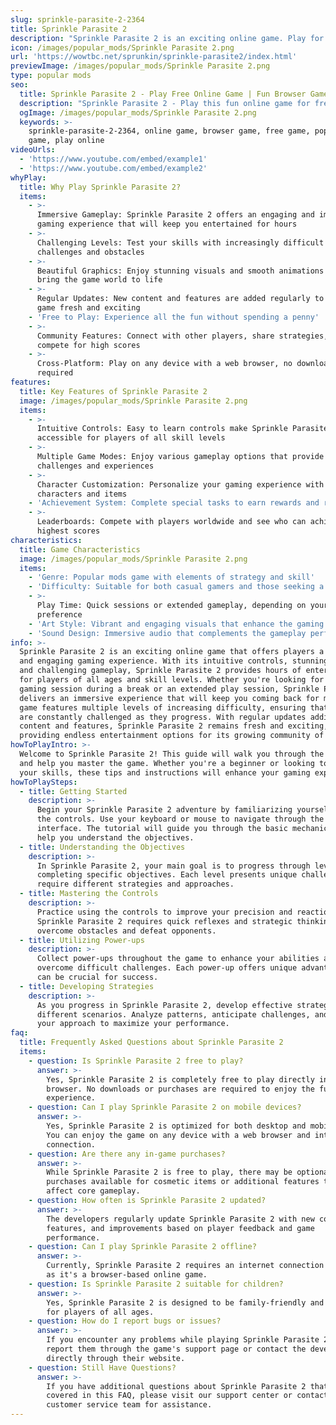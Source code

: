 ```yaml
---
slug: sprinkle-parasite-2-2364
title: Sprinkle Parasite 2
description: "Sprinkle Parasite 2 is an exciting online game. Play for free directly in your browser!"
icon: /images/popular_mods/Sprinkle Parasite 2.png
url: 'https://wowtbc.net/sprunkin/sprinkle-parasite2/index.html'
previewImage: /images/popular_mods/Sprinkle Parasite 2.png
type: popular mods
seo:
  title: Sprinkle Parasite 2 - Play Free Online Game | Fun Browser Games
  description: "Sprinkle Parasite 2 - Play this fun online game for free in your browser. No download required!"
  ogImage: /images/popular_mods/Sprinkle Parasite 2.png
  keywords: >-
    sprinkle-parasite-2-2364, online game, browser game, free game, popular mods
    game, play online
videoUrls:
  - 'https://www.youtube.com/embed/example1'
  - 'https://www.youtube.com/embed/example2'
whyPlay:
  title: Why Play Sprinkle Parasite 2?
  items:
    - >-
      Immersive Gameplay: Sprinkle Parasite 2 offers an engaging and immersive
      gaming experience that will keep you entertained for hours
    - >-
      Challenging Levels: Test your skills with increasingly difficult
      challenges and obstacles
    - >-
      Beautiful Graphics: Enjoy stunning visuals and smooth animations that
      bring the game world to life
    - >-
      Regular Updates: New content and features are added regularly to keep the
      game fresh and exciting
    - 'Free to Play: Experience all the fun without spending a penny'
    - >-
      Community Features: Connect with other players, share strategies, and
      compete for high scores
    - >-
      Cross-Platform: Play on any device with a web browser, no downloads
      required
features:
  title: Key Features of Sprinkle Parasite 2
  image: /images/popular_mods/Sprinkle Parasite 2.png
  items:
    - >-
      Intuitive Controls: Easy to learn controls make Sprinkle Parasite 2
      accessible for players of all skill levels
    - >-
      Multiple Game Modes: Enjoy various gameplay options that provide different
      challenges and experiences
    - >-
      Character Customization: Personalize your gaming experience with unique
      characters and items
    - 'Achievement System: Complete special tasks to earn rewards and recognition'
    - >-
      Leaderboards: Compete with players worldwide and see who can achieve the
      highest scores
characteristics:
  title: Game Characteristics
  image: /images/popular_mods/Sprinkle Parasite 2.png
  items:
    - 'Genre: Popular mods game with elements of strategy and skill'
    - 'Difficulty: Suitable for both casual gamers and those seeking a challenge'
    - >-
      Play Time: Quick sessions or extended gameplay, depending on your
      preference
    - 'Art Style: Vibrant and engaging visuals that enhance the gaming experience'
    - 'Sound Design: Immersive audio that complements the gameplay perfectly'
info: >-
  Sprinkle Parasite 2 is an exciting online game that offers players a unique
  and engaging gaming experience. With its intuitive controls, stunning visuals,
  and challenging gameplay, Sprinkle Parasite 2 provides hours of entertainment
  for players of all ages and skill levels. Whether you're looking for a quick
  gaming session during a break or an extended play session, Sprinkle Parasite 2
  delivers an immersive experience that will keep you coming back for more. The
  game features multiple levels of increasing difficulty, ensuring that players
  are constantly challenged as they progress. With regular updates adding new
  content and features, Sprinkle Parasite 2 remains fresh and exciting,
  providing endless entertainment options for its growing community of players.
howToPlayIntro: >-
  Welcome to Sprinkle Parasite 2! This guide will walk you through the basics
  and help you master the game. Whether you're a beginner or looking to improve
  your skills, these tips and instructions will enhance your gaming experience.
howToPlaySteps:
  - title: Getting Started
    description: >-
      Begin your Sprinkle Parasite 2 adventure by familiarizing yourself with
      the controls. Use your keyboard or mouse to navigate through the game
      interface. The tutorial will guide you through the basic mechanics and
      help you understand the objectives.
  - title: Understanding the Objectives
    description: >-
      In Sprinkle Parasite 2, your main goal is to progress through levels by
      completing specific objectives. Each level presents unique challenges that
      require different strategies and approaches.
  - title: Mastering the Controls
    description: >-
      Practice using the controls to improve your precision and reaction time.
      Sprinkle Parasite 2 requires quick reflexes and strategic thinking to
      overcome obstacles and defeat opponents.
  - title: Utilizing Power-ups
    description: >-
      Collect power-ups throughout the game to enhance your abilities and
      overcome difficult challenges. Each power-up offers unique advantages that
      can be crucial for success.
  - title: Developing Strategies
    description: >-
      As you progress in Sprinkle Parasite 2, develop effective strategies for
      different scenarios. Analyze patterns, anticipate challenges, and adapt
      your approach to maximize your performance.
faq:
  title: Frequently Asked Questions about Sprinkle Parasite 2
  items:
    - question: Is Sprinkle Parasite 2 free to play?
      answer: >-
        Yes, Sprinkle Parasite 2 is completely free to play directly in your web
        browser. No downloads or purchases are required to enjoy the full game
        experience.
    - question: Can I play Sprinkle Parasite 2 on mobile devices?
      answer: >-
        Yes, Sprinkle Parasite 2 is optimized for both desktop and mobile play.
        You can enjoy the game on any device with a web browser and internet
        connection.
    - question: Are there any in-game purchases?
      answer: >-
        While Sprinkle Parasite 2 is free to play, there may be optional in-game
        purchases available for cosmetic items or additional features that don't
        affect core gameplay.
    - question: How often is Sprinkle Parasite 2 updated?
      answer: >-
        The developers regularly update Sprinkle Parasite 2 with new content,
        features, and improvements based on player feedback and game
        performance.
    - question: Can I play Sprinkle Parasite 2 offline?
      answer: >-
        Currently, Sprinkle Parasite 2 requires an internet connection to play
        as it's a browser-based online game.
    - question: Is Sprinkle Parasite 2 suitable for children?
      answer: >-
        Yes, Sprinkle Parasite 2 is designed to be family-friendly and suitable
        for players of all ages.
    - question: How do I report bugs or issues?
      answer: >-
        If you encounter any problems while playing Sprinkle Parasite 2, you can
        report them through the game's support page or contact the developers
        directly through their website.
    - question: Still Have Questions?
      answer: >-
        If you have additional questions about Sprinkle Parasite 2 that aren't
        covered in this FAQ, please visit our support center or contact our
        customer service team for assistance.
---
```


